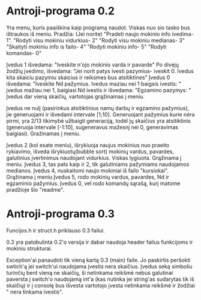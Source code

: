 # Antroji-programa 0.2
Yra menu, kuris paaiškina kaip programą naudot. Viskas nuo sio tasko bus ištraukos iš meniu.
Pradžia:
(Jei norite) "Pradeti naujo mokinio info ivedima- 1".
"Rodyti visu mokiniu vidurkius- 2"
"Rodyti visu mokiniu medianas- 3"
"Skaityti mokiniu info is failo- 4"
"Rodyti mokiniu info- 5"
"Rodyti komandas- 0"

Įvedus 1 išvedama:
  "Iveskite n'ojo mokinio varda ir pavarde"
  Po divejų žodžių įvedimo, išvedama:
  "Jei norit patys ivesti pazymius- iveskit 0. Ivedus kita skaiciu pazymiu skaicius ir reiksmes bus atsitiktines"
  Įvedus 0 išvedama:
    "Iveskite Nd pažymius. Ivedus maziau nei 1 baigsis ivestis: "
    įvedus mažiau nei 1, baigiasi Nd ivestis ir išvedama:
    "Egzamino pazymys: "
    Įvedus dar vieną skaičių, vartotojas grąžinamas į meniu.
    
  Įvedus ne nulį (pasirinkus atsitiktinius namų darbų ir egzamino pažymius), jie generuojami ir išvedami intervale [1;10].
  Generuojant pažymius kurie nėra pirmi, yra 2/13 tikimybė užbaigti generaciją, todėl jų skaičius yra atsitiktinis
  (generuoja intervale [-1:10], sugeneravus mažesnį nei 0, generavimas baigiasi). Gražinamas į meniu.

Įvedus 2 (kol esate meniu), išrykiuoja naujus mokinius nuo praeito rykiavimo, išveda išrykiuotų(bubble sort) mokinių vardus, pavardes,
galutinius įvertinimus naudojant vidurkius. Viskas lygiuota. Grąžinama į meniu.
Įvedus 3, tas pats kaip ir 2, tik galutiniams pažymiams naudojamos medianos.
Įvedus 4, nuskaitomi naujo mokiniai iš failo "kursiokai". Grąžinama į meniu
Įvedus 5, rodo mokinių vardus, pavardes, Nd ir egzaminio pažymius.
Įvedus 0, vel rodo komandų sąrašą, kurį matome pradžioje šio "readme".

# Antroji-programa 0.3
Funcijos.h ir struct.h priklauso 0.3 failui.

0.3 yra patobulinta 0.2'o versija ir dabar naudoja header failus funkcijoms ir mokiniu strukturai.

Exception'ai panaudoti tik vieną kartą 0.3 (main) faile. Jo paskirtis peršokti swtich'ą jei switch'ui naudojama įvestis nera skaičius.
Įvedus seką simboliu turinčių bent vieną ne skaičių, ši netinkama reikšmė nebus galutinai paversta į switch'o naudojamą int'a (kas nutinka jei string'as sudarytas tik iš skaičių) ir į consolę bus išvesta vartotojo įvesta netinkama reikšmė ir žodžiai " nera tinkama ivestis".
